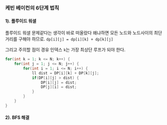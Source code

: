 ### 케빈 베이컨의 6단계 법칙

#### 1). 플루이드 워셜 
플루이드 워셜 문제같다는 생각이 바로 떠올랐다
왜냐하면 모든 노드와 노드사이의 최단거리를 구해야 하므로.
`dp[i][j] = dp[i][k] + dp[k][j]`

그리고 주의할 점이
경유 인덱스 `k`는 가장 최상단 루프가 되야 한다.
```cpp
for(int k = 1; k <= N; k++) {
    for(int j = 1; j <= N; j++) {
        for(int i = 1; i <= N; i++) {
            ll dist = DP[i][k] + DP[k][j];
            if(DP[i][j] > dist) {
                DP[i][j] = dist;
                DP[j][i] = dist;
            }
        }
    }
}
```

#### 2). BFS 해결